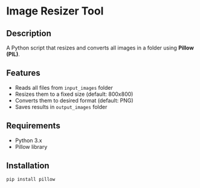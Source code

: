 # Image Resizer Tool

## Description
A Python script that resizes and converts all images in a folder using **Pillow (PIL)**.

## Features
- Reads all files from `input_images` folder
- Resizes them to a fixed size (default: 800x800)
- Converts them to desired format (default: PNG)
- Saves results in `output_images` folder

## Requirements
- Python 3.x
- Pillow library

## Installation
```bash
pip install pillow
